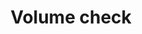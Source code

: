---
title: Volume check
tags: ["volume", "check"]
icon: volume-check
svg: '<svg xmlns="http://www.w3.org/2000/svg" width="24" height="24" fill="none" viewBox="0 0 24 24" stroke-width="1.5" stroke-linecap="round" stroke-linejoin="round" stroke="currentColor"><path d="M13 3v18c-3.5 0-6.1-4.58-6.1-4.58s-3.9.586-3.9-1V8.505c0-1.586 3.9-1 3.9-1S9.5 3 13 3Zm3.36 9.322 1.379 1.576a.299.299 0 0 0 .466-.022l2.8-3.876"/></svg>'
---